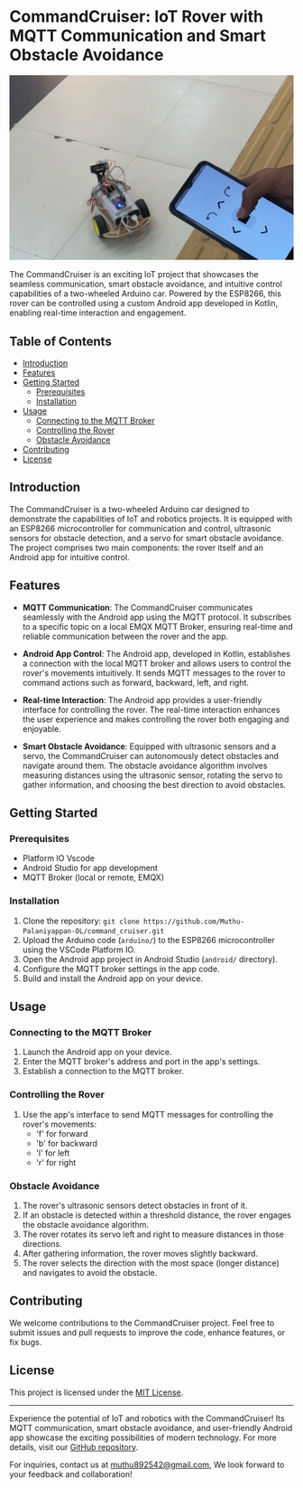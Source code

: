 # CommandCruiser: IoT Rover with MQTT Communication and Smart Obstacle Avoidance

![CommandCruiser](./cover.png)

The CommandCruiser is an exciting IoT project that showcases the seamless communication, smart obstacle avoidance, and intuitive control capabilities of a two-wheeled Arduino car. Powered by the ESP8266, this rover can be controlled using a custom Android app developed in Kotlin, enabling real-time interaction and engagement.

## Table of Contents

- [Introduction](#introduction)
- [Features](#features)
- [Getting Started](#getting-started)
  - [Prerequisites](#prerequisites)
  - [Installation](#installation)
- [Usage](#usage)
  - [Connecting to the MQTT Broker](#connecting-to-the-mqtt-broker)
  - [Controlling the Rover](#controlling-the-rover)
  - [Obstacle Avoidance](#obstacle-avoidance)
- [Contributing](#contributing)
- [License](#license)

## Introduction

The CommandCruiser is a two-wheeled Arduino car designed to demonstrate the capabilities of IoT and robotics projects. It is equipped with an ESP8266 microcontroller for communication and control, ultrasonic sensors for obstacle detection, and a servo for smart obstacle avoidance. The project comprises two main components: the rover itself and an Android app for intuitive control.

## Features

- **MQTT Communication**: The CommandCruiser communicates seamlessly with the Android app using the MQTT protocol. It subscribes to a specific topic on a local EMQX MQTT Broker, ensuring real-time and reliable communication between the rover and the app.

- **Android App Control**: The Android app, developed in Kotlin, establishes a connection with the local MQTT broker and allows users to control the rover's movements intuitively. It sends MQTT messages to the rover to command actions such as forward, backward, left, and right.

- **Real-time Interaction**: The Android app provides a user-friendly interface for controlling the rover. The real-time interaction enhances the user experience and makes controlling the rover both engaging and enjoyable.

- **Smart Obstacle Avoidance**: Equipped with ultrasonic sensors and a servo, the CommandCruiser can autonomously detect obstacles and navigate around them. The obstacle avoidance algorithm involves measuring distances using the ultrasonic sensor, rotating the servo to gather information, and choosing the best direction to avoid obstacles.

## Getting Started

### Prerequisites

- Platform IO Vscode
- Android Studio for app development
- MQTT Broker (local or remote, EMQX)

### Installation

1. Clone the repository: `git clone https://github.com/Muthu-Palaniyappan-OL/command_cruiser.git`
2. Upload the Arduino code (`arduino/`) to the ESP8266 microcontroller using the VSCode Platform IO.
3. Open the Android app project in Android Studio (`android/` directory).
4. Configure the MQTT broker settings in the app code.
5. Build and install the Android app on your device.

## Usage

### Connecting to the MQTT Broker

1. Launch the Android app on your device.
2. Enter the MQTT broker's address and port in the app's settings.
3. Establish a connection to the MQTT broker.

### Controlling the Rover

1. Use the app's interface to send MQTT messages for controlling the rover's movements:
   - 'f' for forward
   - 'b' for backward
   - 'l' for left
   - 'r' for right

### Obstacle Avoidance

1. The rover's ultrasonic sensors detect obstacles in front of it.
2. If an obstacle is detected within a threshold distance, the rover engages the obstacle avoidance algorithm.
3. The rover rotates its servo left and right to measure distances in those directions.
4. After gathering information, the rover moves slightly backward.
5. The rover selects the direction with the most space (longer distance) and navigates to avoid the obstacle.

## Contributing

We welcome contributions to the CommandCruiser project. Feel free to submit issues and pull requests to improve the code, enhance features, or fix bugs.

## License

This project is licensed under the [MIT License](LICENSE).

---

Experience the potential of IoT and robotics with the CommandCruiser! Its MQTT communication, smart obstacle avoidance, and user-friendly Android app showcase the exciting possibilities of modern technology. For more details, visit our [GitHub repository](https://github.com/Muthu-Palaniyappan-OL/command_cruiser).

For inquiries, contact us at muthu892542@gmail.com, We look forward to your feedback and collaboration!
